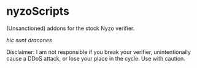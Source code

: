 # nyzoScripts
(Unsanctioned) addons for the stock Nyzo verifier.

*hic sunt dracones*

Disclaimer: I am not responsible if you break your verifier, unintentionally cause a DDoS attack, or lose your place in the cycle. Use with caution.